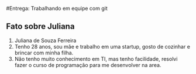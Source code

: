 #Entrega: Trabalhando em equipe com git

## Fato sobre Juliana
1. Juliana de Souza Ferreira
2. Tenho 28 anos, sou mãe e trabalho em uma startup, gosto de cozinhar e brincar com minha filha.
3. Não tenho muito conhecimento em TI, mas tenho facilidade, resolvi fazer o curso de programação para me desenvolver na area.





